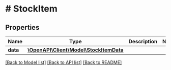 # # StockItem

## Properties

Name | Type | Description | Notes
------------ | ------------- | ------------- | -------------
**data** | [**\OpenAPI\Client\Model\StockItemData**](StockItemData.md) |  |

[[Back to Model list]](../../README.md#models) [[Back to API list]](../../README.md#endpoints) [[Back to README]](../../README.md)
